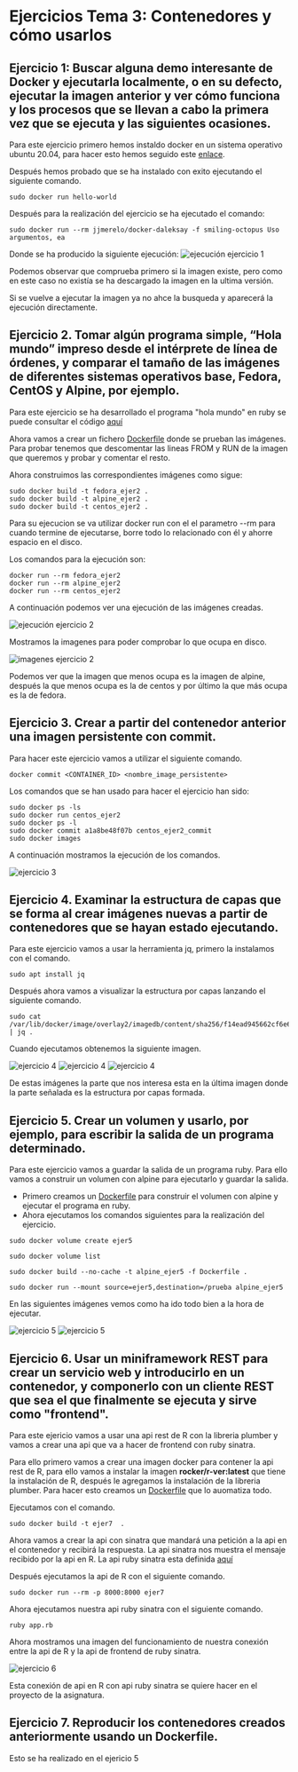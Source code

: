 # Ejercicios Tema 3: Contenedores y cómo usarlos
## Ejercicio 1: Buscar alguna demo interesante de Docker y ejecutarla localmente, o en su defecto, ejecutar la imagen anterior y ver cómo funciona y los procesos que se llevan a cabo la primera vez que se ejecuta y las siguientes ocasiones.

Para este ejercicio primero hemos instaldo docker en un sistema operativo ubuntu 20.04, para hacer esto hemos seguido este [enlace](https://docs.docker.com/engine/install/ubuntu/).

Después hemos probado que se ha instalado con exito ejecutando el siguiente comando.
```
sudo docker run hello-world
```

Después para la realización del ejercicio se ha ejecutado el comando:
```
sudo docker run --rm jjmerelo/docker-daleksay -f smiling-octopus Uso argumentos, ea
```
Donde se ha producido la siguiente ejecución:
![ejecución ejercicio 1](https://github.com/CharlySM/EjerciciosCC2021/blob/main/tema3/img/ejercicio1a.png)

Podemos observar que comprueba primero si la imagen existe, pero como en este caso no existía se ha descargado la imagen en la ultima versión.

Si se vuelve a ejecutar la imagen ya no ahce la busqueda y aparecerá la ejecución directamente.

## Ejercicio 2. Tomar algún programa simple, “Hola mundo” impreso desde el intérprete de línea de órdenes, y comparar el tamaño de las imágenes de diferentes sistemas operativos base, Fedora, CentOS y Alpine, por ejemplo.

Para este ejercicio se ha desarrollado el programa "hola mundo" en ruby se puede consultar el código [aquí](https://github.com/CharlySM/EjerciciosCC2021/tree/main/tema3/src/ejer2/HelloWorld.rb)

Ahora vamos a crear un fichero [Dockerfile](https://github.com/CharlySM/EjerciciosCC2021/tree/main/tema3/src/ejer2/Dockerfile) donde se prueban las imágenes. Para probar tenemos que descomentar las lineas FROM y RUN de la imagen que queremos y probar y comentar el resto.

Ahora construimos las correspondientes imágenes como sigue:
```
sudo docker build -t fedora_ejer2 .
sudo docker build -t alpine_ejer2 .
sudo docker build -t centos_ejer2 .
```
Para su ejecucion se va utilizar docker run con el el parametro --rm para cuando termine de ejecutarse, borre todo lo relacionado con él y ahorre espacio en el disco.

 Los comandos para la ejecución son:
 ```
docker run --rm fedora_ejer2
docker run --rm alpine_ejer2
docker run --rm centos_ejer2
 ```

 A continuación podemos ver una ejecución de las imágenes creadas.

 ![ejecución ejercicio 2](https://github.com/CharlySM/EjerciciosCC2021/blob/main/tema3/img/ejecucionEjer2.png)

 Mostramos la imagenes para poder comprobar lo que ocupa en disco.

 ![imagenes ejercicio 2](https://github.com/CharlySM/EjerciciosCC2021/blob/main/tema3/img/imagenes.png)

Podemos ver que la imagen que menos ocupa es la imagen de alpine, después la que menos ocupa es la de centos y por último la que más ocupa es la de fedora.

## Ejercicio 3. Crear a partir del contenedor anterior una imagen persistente con commit.

Para hacer este ejercicio vamos a utilizar el siguiente comando.

```
docker commit <CONTAINER_ID> <nombre_image_persistente>
```

Los comandos que se han usado para hacer el ejercicio han sido:

```
sudo docker ps -ls
sudo docker run centos_ejer2
sudo docker ps -l
sudo docker commit a1a8be48f07b centos_ejer2_commit
sudo docker images
```

A continuación mostramos la ejecución de los comandos.

![ejercicio 3](https://github.com/CharlySM/EjerciciosCC2021/blob/main/tema3/img/ejercicio3.png)

## Ejercicio 4. Examinar la estructura de capas que se forma al crear imágenes nuevas a partir de contenedores que se hayan estado ejecutando.
 Para este ejercicio vamos a usar la herramienta jq, primero la instalamos con el comando.

 ```
 sudo apt install jq
 ```

Después ahora vamos a visualizar la estructura por capas lanzando el siguiente comando.

```
sudo cat /var/lib/docker/image/overlay2/imagedb/content/sha256/f14ead945662cf6e69f4bac7b8ec86c4b063c9c46489e01a0161cfdd45bd8f11 | jq .
```

Cuando ejecutamos obtenemos la siguiente imagen.

![ejercicio 4](https://github.com/CharlySM/EjerciciosCC2021/blob/main/tema3/img/ejer4a.png)
![ejercicio 4](https://github.com/CharlySM/EjerciciosCC2021/blob/main/tema3/img/ejer4b.png)
![ejercicio 4](https://github.com/CharlySM/EjerciciosCC2021/blob/main/tema3/img/ejer4c.png)

De estas imágenes la parte que nos interesa esta en la última imagen donde la parte señalada es la estructura por capas formada.

## Ejercicio 5. Crear un volumen y usarlo, por ejemplo, para escribir la salida de un programa determinado.

Para este ejercicio vamos a guardar la salida de un programa ruby. Para ello vamos a construir un volumen con alpine para ejecutarlo y guardar la salida.
- Primero creamos un [Dockerfile](https://github.com/CharlySM/EjerciciosCC2021/tree/main/tema3/src/ejer5/Dockerfile) para construir el volumen con alpine y ejecutar el programa en ruby.
- Ahora ejecutamos los comandos siguientes para la realización del ejercicio.
```
sudo docker volume create ejer5

sudo docker volume list

sudo docker build --no-cache -t alpine_ejer5 -f Dockerfile .

sudo docker run --mount source=ejer5,destination=/prueba alpine_ejer5
```

En las siguientes imágenes vemos como ha ido todo bien a la hora de ejecutar.

![ejercicio 5](https://github.com/CharlySM/EjerciciosCC2021/blob/main/tema3/img/ejer5a.png)
![ejercicio 5](https://github.com/CharlySM/EjerciciosCC2021/blob/main/tema3/img/ejer5b.png)

## Ejercicio 6. Usar un miniframework REST para crear un servicio web y introducirlo en un contenedor, y componerlo con un cliente REST que sea el que finalmente se ejecuta y sirve como "frontend".

Para este ejericio vamos a usar una api rest de R con la libreria plumber y vamos a crear una api que va a hacer de frontend con ruby sinatra.

Para ello primero vamos a crear una imagen docker para contener la api rest de R, para ello vamos a instalar la imagen **rocker/r-ver:latest** que tiene la instalación de R, después le agregamos la instalación de la libreria plumber. Para hacer esto creamos un [Dockerfile](https://github.com/CharlySM/EjerciciosCC2021/tree/main/tema3/src/ejer6/Dockerfile) que lo auomatiza todo.

Ejecutamos con el comando.

```
sudo docker build -t ejer7  .
```

Ahora vamos a crear la api con sinatra que mandará una petición a la api en el contenedor y recibirá la respuesta. La api sinatra nos muestra el mensaje recibido por la api en R. La api ruby sinatra esta definida [aquí](https://github.com/CharlySM/EjerciciosCC2021/tree/main/tema3/src/ejer6/pruebaConnection)

Después ejecutamos la api de R con el siguiente comando.

```
sudo docker run --rm -p 8000:8000 ejer7
```

Ahora ejecutamos nuestra api ruby sinatra con el siguiente comando.

```
ruby app.rb
```

Ahora mostramos una imagen del funcionamiento de nuestra conexión entre la api de R y la api de frontend de ruby sinatra.

![ejercicio 6](https://github.com/CharlySM/EjerciciosCC2021/blob/main/tema3/img/ejer6a.png)

Esta conexión de api en R con api ruby sinatra se quiere hacer en el proyecto de la asignatura.

## Ejercicio 7. Reproducir los contenedores creados anteriormente usando un Dockerfile.

Esto se ha realizado en el ejericio 5
